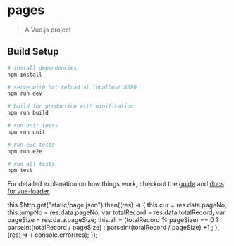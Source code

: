 # pages

> A Vue.js project

## Build Setup

``` bash
# install dependencies
npm install

# serve with hot reload at localhost:8080
npm run dev

# build for production with minification
npm run build

# run unit tests
npm run unit

# run e2e tests
npm run e2e

# run all tests
npm test
```

For detailed explanation on how things work, checkout the [guide](http://vuejs-templates.github.io/webpack/) and [docs for vue-loader](http://vuejs.github.io/vue-loader).





 this.$http.get("static/page.json").then((res) => {
      this.cur = res.data.pageNo;
      this.jumpNo = res.data.pageNo;
      var totalRecord = res.data.totalRecord;
      var pageSize = res.data.pageSize;
      this.all  = (totalRecord % pageSize) == 0 ? parseInt(totalRecord / pageSize) : parseInt(totalRecord / pageSize) +1 ;
    }, (res) => {
      console.error(res);
    });
